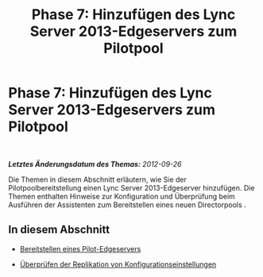 ﻿---
title: 'Phase 7: Hinzufügen des Lync Server 2013-Edgeservers zum Pilotpool'
TOCTitle: 'Phase 7: Hinzufügen des Lync Server 2013-Edgeservers zum Pilotpool'
ms:assetid: 7dbace6e-0a52-4530-8456-380a9f251f47
ms:mtpsurl: https://technet.microsoft.com/de-de/library/JJ205030(v=OCS.15)
ms:contentKeyID: 49294536
ms.date: 05/19/2016
mtps_version: v=OCS.15
ms.translationtype: HT
---

# Phase 7: Hinzufügen des Lync Server 2013-Edgeservers zum Pilotpool

 

_**Letztes Änderungsdatum des Themas:** 2012-09-26_

Die Themen in diesem Abschnitt erläutern, wie Sie der Pilotpoolbereitstellung einen Lync Server 2013-Edgeserver hinzufügen. Die Themen enthalten Hinweise zur Konfiguration und Überprüfung beim Ausführen der Assistenten zum Bereitstellen eines neuen Directorpools .

## In diesem Abschnitt

  - [Bereitstellen eines Pilot-Edgeservers](deploy-pilot-edge-server_1.md)

  - [Überprüfen der Replikation von Konfigurationseinstellungen](validate-replication-of-configuration-settings.md)

